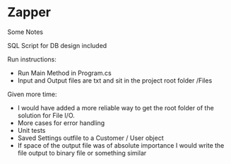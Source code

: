 # Zapper

Some Notes

SQL Script for DB design included

Run instructions:
- Run Main Method in Program.cs
- Input and Output files are txt and sit in the project root folder /Files

Given more time:
- I would have added a more reliable way to get the root folder of the solution for File I/O.
- More cases for error handling
- Unit tests
- Saved Settings outfile to a Customer / User object
- If space of the output file was of absolute importance I would write the file output to binary file or something similar
